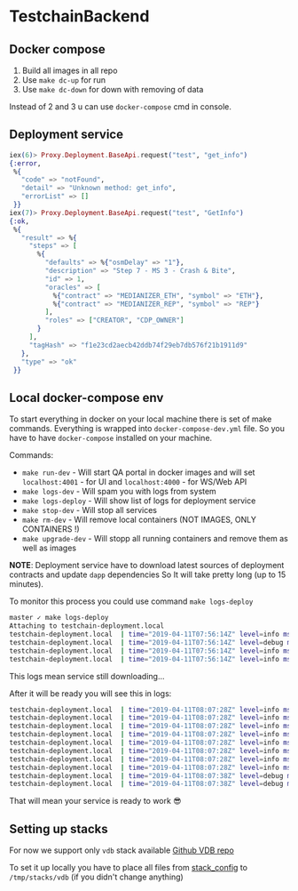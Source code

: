 # TestchainBackend

## Docker compose

1. Build all images in all repo
2. Use `make dc-up` for run
3. Use `make dc-down` for down with removing of data

Instead of 2 and 3 u can use `docker-compose` cmd in console.

## Deployment service

```elixir
iex(6)> Proxy.Deployment.BaseApi.request("test", "get_info")
{:error,
 %{
   "code" => "notFound",
   "detail" => "Unknown method: get_info",
   "errorList" => []
 }}
iex(7)> Proxy.Deployment.BaseApi.request("test", "GetInfo")
{:ok,
 %{
   "result" => %{
     "steps" => [
       %{
         "defaults" => %{"osmDelay" => "1"},
         "description" => "Step 7 - MS 3 - Crash & Bite",
         "id" => 1,
         "oracles" => [
           %{"contract" => "MEDIANIZER_ETH", "symbol" => "ETH"},
           %{"contract" => "MEDIANIZER_REP", "symbol" => "REP"}
         ],
         "roles" => ["CREATOR", "CDP_OWNER"]
       }
     ],
     "tagHash" => "f1e23cd2aecb42ddb74f29eb7db576f21b1911d9"
   },
   "type" => "ok"
 }}
```

## Local docker-compose env

To start everything in docker on your local machine there is set of make commands.
Everything is wrapped into `docker-compose-dev.yml` file. So you have to have `docker-compose`
installed on your machine.

Commands:

 - `make run-dev` - Will start QA portal in docker images and will set `localhost:4001` - for UI and `localhost:4000` - for WS/Web API
 - `make logs-dev` - Will spam you with logs from system
 - `make logs-deploy` - Will show list of logs for deployment service
 - `make stop-dev` - Will stop all services
 - `make rm-dev` - Will remove local containers (NOT IMAGES, ONLY CONTAINERS !)
 - `make upgrade-dev` - Will stopp all running containers and remove them as well as images

**NOTE**:
Deployment service have to download latest sources of deployment contracts and update `dapp` dependencies
So It will take pretty long (up to 15 minutes).

To monitor this process you could use command `make logs-deploy`

```bash
master ✓ make logs-deploy
Attaching to testchain-deployment.local
testchain-deployment.local  | time="2019-04-11T07:56:14Z" level=info msg="Config loaded" app=TCD
testchain-deployment.local  | time="2019-04-11T07:56:14Z" level=debug msg="Config: &{Server:HTTP Host:testchain-deployment Port:5001 Deploy:{DeploymentDirPath:/deployment DeploymentSubPath:./ ResultSubPath:out/addresses.json} Gateway:{Host:testchain-backendgateway.local Port:4000 ClientTimeoutInSecond:5 RegisterPeriodInSec:10} Github:{RepoOwner:makerdao RepoName:testchain-dss-deployment-scripts DefaultCheckoutTarget:tags/qa-deploy} NATS:{ErrorTopic:error GroupName:testchain-deployment TopicPrefix:Prefix Servers:nats://nats.local:4222 MaxReconnect:3 ReconnectWaitSec:1} LogLevel:debug}" app=TCD
testchain-deployment.local  | time="2019-04-11T07:56:14Z" level=info msg="Start service with host: testchain-deployment, port: 5001" app=TCD
testchain-deployment.local  | time="2019-04-11T07:56:14Z" level=info msg="First update src started, it takes a few minutes" app=TCD
```

This logs mean service still downloading...

After it will be ready you will see this in logs:

```bash
testchain-deployment.local  | time="2019-04-11T08:07:28Z" level=info msg="First update src finished" app=TCD
testchain-deployment.local  | time="2019-04-11T08:07:28Z" level=info msg="Used HTTP server" app=TCD
testchain-deployment.local  | time="2019-04-11T08:07:28Z" level=info msg="HTTP method added: GetInfo" app=TCD component=httpServer
testchain-deployment.local  | time="2019-04-11T08:07:28Z" level=info msg="HTTP method added: Run" app=TCD component=httpServer
testchain-deployment.local  | time="2019-04-11T08:07:28Z" level=info msg="HTTP method added: UpdateSource" app=TCD component=httpServer
testchain-deployment.local  | time="2019-04-11T08:07:28Z" level=info msg="HTTP method added: GetResult" app=TCD component=httpServer
testchain-deployment.local  | time="2019-04-11T08:07:28Z" level=info msg="HTTP method added: GetCommitList" app=TCD component=httpServer
testchain-deployment.local  | time="2019-04-11T08:07:28Z" level=info msg="HTTP method added: Checkout" app=TCD component=httpServer
testchain-deployment.local  | time="2019-04-11T08:07:38Z" level=debug msg="Request data: {\"id\":\"\",\"method\":\"RegisterDeployment\",\"data\":{\"host\":\"testchain-deployment\",\"port\":5001}}" app=TCD component=gateway_client
testchain-deployment.local  | time="2019-04-11T08:07:38Z" level=debug msg="Request data" app=TCD component=httpServer data="{}" method=GetInfo
```

That will mean your service is ready to work :sunglasses:

## Setting up stacks

For now we support only `vdb` stack available
[Github VDB repo](https://github.com/makerdao/testchain-stack-vdb)

To set it up locally you have to place all files from [stack_config](https://github.com/makerdao/testchain-stack-vdb/tree/master/stack_config) to `/tmp/stacks/vdb` (if you didn't change anything)

